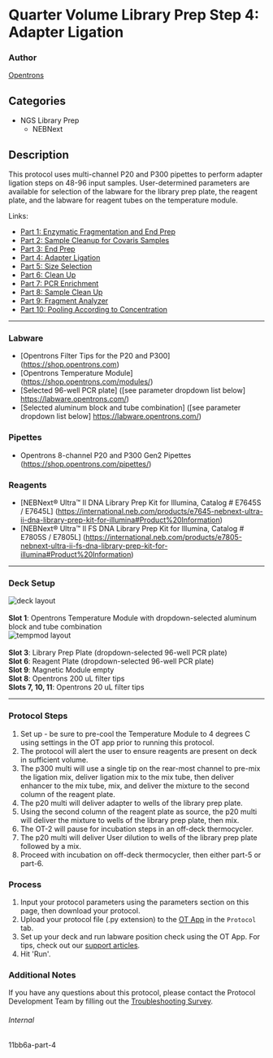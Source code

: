 # Quarter Volume Library Prep Step 4: Adapter Ligation

### Author
[Opentrons](https://opentrons.com/)




## Categories
* NGS Library Prep
	* NEBNext

## Description
This protocol uses multi-channel P20 and P300 pipettes to perform adapter ligation steps on 48-96 input samples. User-determined parameters are available for selection of the labware for the library prep plate, the reagent plate, and the labware for reagent tubes on the temperature module.

Links:
* [Part 1: Enzymatic Fragmentation and End Prep](http://protocols.opentrons.com/protocol/11bb6a)
* [Part 2: Sample Cleanup for Covaris Samples](http://protocols.opentrons.com/protocol/11bb6a-part-2)
* [Part 3: End Prep](http://protocols.opentrons.com/protocol/11bb6a-part-3)
* [Part 4: Adapter Ligation](http://protocols.opentrons.com/protocol/11bb6a-part-4)
* [Part 5: Size Selection](http://protocols.opentrons.com/protocol/11bb6a-part-5)
* [Part 6: Clean Up](http://protocols.opentrons.com/protocol/11bb6a-part-6)
* [Part 7: PCR Enrichment](http://protocols.opentrons.com/protocol/11bb6a-part-7)
* [Part 8: Sample Clean Up](http://protocols.opentrons.com/protocol/11bb6a-part-8)
* [Part 9: Fragment Analyzer](http://protocols.opentrons.com/protocol/11bb6a-part-9)
* [Part 10: Pooling According to Concentration](http://protocols.opentrons.com/protocol/11bb6a-part-10)

---


### Labware
* [Opentrons Filter Tips for the P20 and P300] (https://shop.opentrons.com)
* [Opentrons Temperature Module] (https://shop.opentrons.com/modules/)
* [Selected 96-well PCR plate] ([see parameter dropdown list below] https://labware.opentrons.com/)
* [Selected aluminum block and tube combination] ([see parameter dropdown list below] https://labware.opentrons.com/)


### Pipettes
* Opentrons 8-channel P20 and P300 Gen2 Pipettes (https://shop.opentrons.com/pipettes/)

### Reagents
* [NEBNext® Ultra™ II DNA Library Prep Kit for Illumina, Catalog # E7645S / E7645L] (https://international.neb.com/products/e7645-nebnext-ultra-ii-dna-library-prep-kit-for-illumina#Product%20Information)
* [NEBNext® Ultra™ II FS DNA Library Prep Kit for Illumina, Catalog # E7805S / E7805L] (https://international.neb.com/products/e7805-nebnext-ultra-ii-fs-dna-library-prep-kit-for-illumina#Product%20Information)

---

### Deck Setup
![deck layout](https://opentrons-protocol-library-website.s3.amazonaws.com/custom-README-images/11bb6a/screenshot4-deck.png)
</br>
</br>
**Slot 1**: Opentrons Temperature Module with dropdown-selected aluminum block and tube combination </br>
![tempmod layout](https://opentrons-protocol-library-website.s3.amazonaws.com/custom-README-images/11bb6a/screenshot4-tempmod.png)
</br>
</br>
**Slot 3**: Library Prep Plate (dropdown-selected 96-well PCR plate) </br>
**Slot 6**: Reagent Plate (dropdown-selected 96-well PCR plate) </br>
**Slot 9**: Magnetic Module empty </br>
**Slot 8**: Opentrons 200 uL filter tips </br>
**Slots 7, 10, 11**: Opentrons 20 uL filter tips </br>


---

### Protocol Steps
1. Set up - be sure to pre-cool the Temperature Module to 4 degrees C using settings in the OT app prior to running this protocol.
2. The protocol will alert the user to ensure reagents are present on deck in sufficient volume.
3. The p300 multi will use a single tip on the rear-most channel to pre-mix the ligation mix, deliver ligation mix to the mix tube, then deliver enhancer to the mix tube, mix, and deliver the mixture to the second column of the reagent plate.
4. The p20 multi will deliver adapter to wells of the library prep plate.
5. Using the second column of the reagent plate as source, the p20 multi will deliver the mixture to wells of the library prep plate, then mix.
6. The OT-2 will pause for incubation steps in an off-deck thermocycler.
6. The p20 multi will deliver User dilution to wells of the library prep plate followed by a mix.
6. Proceed with incubation on off-deck thermocycler, then either part-5 or part-6.

### Process
1. Input your protocol parameters using the parameters section on this page, then download your protocol.
2. Upload your protocol file (.py extension) to the [OT App](https://opentrons.com/ot-app) in the `Protocol` tab.
3. Set up your deck and run labware position check using the OT App. For tips, check out our [support articles](https://support.opentrons.com/en/collections/1559720-guide-for-getting-started-with-the-ot-2).
4. Hit 'Run'.

### Additional Notes
If you have any questions about this protocol, please contact the Protocol Development Team by filling out the [Troubleshooting Survey](https://protocol-troubleshooting.paperform.co/).

###### Internal
11bb6a-part-4
